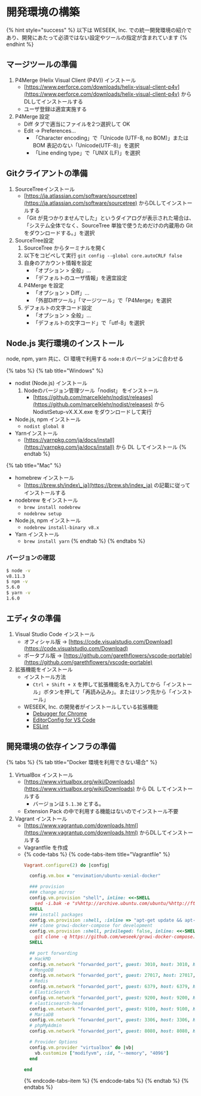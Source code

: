# 開発環境の構築

{% hint style="success" %}
以下は WESEEK, Inc. での統一開発環境の紹介であり、開発にあたって必須ではない設定やツールの指定が含まれています
{% endhint %}

## マージツールの準備

1. P4Merge \(Helix Visual Client \(P4V\)\) インストール
   * [https://www.perforce.com/downloads/helix-visual-client-p4v](https://www.perforce.com/downloads/helix-visual-client-p4v) からDLしてインストールする
   * ユーザ登録は適宜実施する
2. P4Merge 設定
   * Diff タブで適当にファイルを2つ選択して OK
   * Edit -&gt; Preferences...
     * 「Character encoding」で「Unicode \(UTF-8, no BOM\)」または BOM 表記のない「Unicode\(UTF-8\)」を選択
     * 「Line ending type」で「UNIX \(LF\)」を選択

## Gitクライアントの準備

1. SourceTreeインストール
   * [https://ja.atlassian.com/software/sourcetree](https://ja.atlassian.com/software/sourcetree) からDLしてインストールする
   * 「Git が見つかりませんでした」というダイアログが表示された場合は、「システム全体でなく、SourceTree 単独で使うためだけの内蔵用の Git をダウンロードする。」を選択
2. SourceTree設定
   1. SourceTree からターミナルを開く
   2. 以下をコピペして実行 `git config --global core.autoCRLF false`
   3. 自身のアカウント情報を設定
      * 「オプション &gt; 全般」...
      * 「デフォルトのユーザ情報」を適宜設定
   4. P4Merge を設定
      * 「オプション &gt; Diff」...
      * 「外部Diffツール」「マージツール」で「P4Merge」を選択
   5. デフォルトの文字コード設定
      * 「オプション &gt; 全般」...
      * 「デフォルトの文字コード」で「utf-8」を選択

## Node.js 実行環境のインストール

node, npm, yarn 共に、CI 環境で利用する `node:8` のバージョンに合わせる

{% tabs %}
{% tab title="Windows" %}
* nodist \(Node.js\) インストール
  1. Nodeのバージョン管理ツール「nodist」 をインストール
     * [https://github.com/marcelklehr/nodist/releases](https://github.com/marcelklehr/nodist/releases) から NodistSetup-vX.X.X.exe をダウンロードして実行
* Node.js, npm インストール
  * `nodist global 8`
* Yarnインストール
  * [https://yarnpkg.com/ja/docs/install](https://yarnpkg.com/ja/docs/install) から DL してインストール
{% endtab %}

{% tab title="Mac" %}
* homebrew インストール
  * [https://brew.sh/index\_ja](https://brew.sh/index_ja) の記載に従ってインストールする
* nodebrew をインストール
  * `brew install nodebrew`
  * `nodebrew setup`
* Node.js, npm インストール
  * `nodebrew install-binary v8.x`
* Yarn インストール
  * `brew install yarn`
{% endtab %}
{% endtabs %}

### バージョンの確認

```bash
$ node -v
v8.11.3
$ npm -v
5.6.0
$ yarn -v
1.6.0
```

## エディタの準備

1. Visual Studio Code インストール
   * オフィシャル版 → [https://code.visualstudio.com/Download](https://code.visualstudio.com/Download)
   * ポータブル版 → [https://github.com/garethflowers/vscode-portable](https://github.com/garethflowers/vscode-portable)
2. 拡張機能をインストール
   * インストール方法
     * `Ctrl + Shift + X` を押して拡張機能名を入力してから「インストール」ボタンを押して「再読み込み」。またはリンク先から「インストール」
   * WESEEK, Inc. の開発者がインストールしている拡張機能
     * [Debugger for Chrome](https://marketplace.visualstudio.com/items?itemName=msjsdiag.debugger-for-chrome)
     * [EditorConfig for VS Code](https://marketplace.visualstudio.com/items?itemName=EditorConfig.EditorConfig)
     * [ESLint](https://marketplace.visualstudio.com/items?itemName=dbaeumer.vscode-eslint) 

## 開発環境の依存インフラの準備

{% tabs %}
{% tab title="Docker 環境を利用できない場合" %}
1. VirtualBox インストール
   * [https://www.virtualbox.org/wiki/Downloads](https://www.virtualbox.org/wiki/Downloads) から DL してインストールする
     * バージョンは `5.1.30` とする。
   * Extension Pack の中で利用する機能はないのでインストール不要
2. Vagrant インストール
   * [https://www.vagrantup.com/downloads.html](https://www.vagrantup.com/downloads.html) からDLしてインストールする
   * Vagrantfile を作成
   * {% code-tabs %}
     {% code-tabs-item title="Vagrantfile" %}
     ```ruby
     Vagrant.configure(2) do |config|
  
       config.vm.box = "envimation/ubuntu-xenial-docker"

       ### provision
       ### change mirror
       config.vm.provision "shell", inline: <<-SHELL
         sed -i.bak -e "s%http://archive.ubuntu.com/ubuntu/%http://ftp.iij.ad.jp/pub/linux/ubuntu/archive/%g" /etc/apt/sources.list
       SHELL
       ### install packages
       config.vm.provision :shell, :inline => "apt-get update && apt-get install -q -y tmux git nano less"
       ### clone growi-docker-compose for development
       config.vm.provision :shell, privileged: false, inline: <<-SHELL
         git clone -q https://github.com/weseek/growi-docker-compose.git growi
       SHELL

       ## port forwarding
       # HackMD
       config.vm.network "forwarded_port", guest: 3010, host: 3010, host_ip: "empty"
       # MongoDB
       config.vm.network "forwarded_port", guest: 27017, host: 27017, host_ip: "127.0.0.1"
       # Redis
       config.vm.network "forwarded_port", guest: 6379, host: 6379, host_ip: "127.0.0.1"
       # ElasticSearch
       config.vm.network "forwarded_port", guest: 9200, host: 9200, host_ip: "127.0.0.1"
       # elasticsearch-head
       config.vm.network "forwarded_port", guest: 9100, host: 9100, host_ip: "127.0.0.1"
       # MariaDB
       config.vm.network "forwarded_port", guest: 3306, host: 3306, host_ip: "127.0.0.1"
       # phpMyAdmin
       config.vm.network "forwarded_port", guest: 8080, host: 8080, host_ip: "127.0.0.1"

       # Provider Options
       config.vm.provider "virtualbox" do |vb|
         vb.customize ["modifyvm", :id, "--memory", "4096"]
       end

     end

     ```
     {% endcode-tabs-item %}
     {% endcode-tabs %}
{% endtab %}
{% endtabs %}


